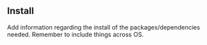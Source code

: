 ## Install

Add information regarding the install of the packages/dependencies needed. Remember to include things across OS. 
